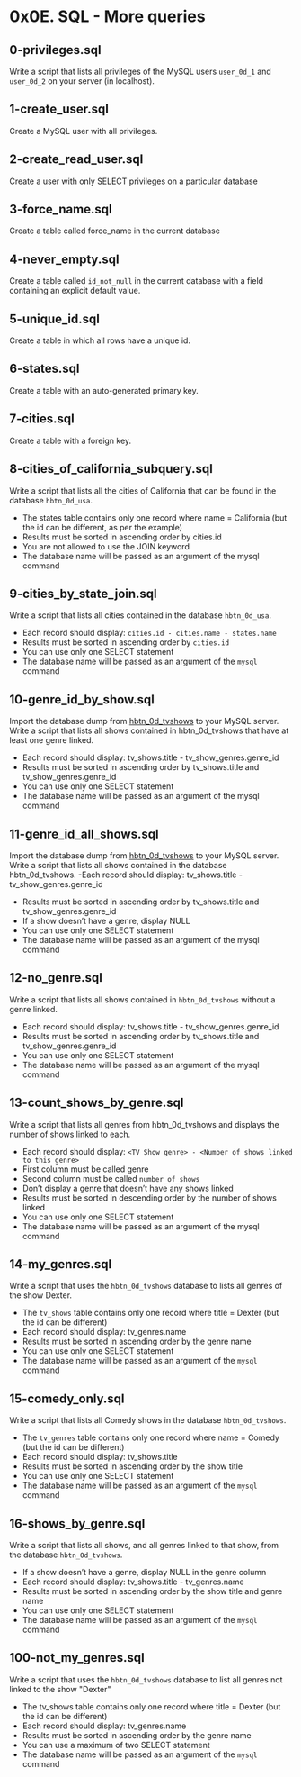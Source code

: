 # 0x0E. SQL - More queries 

## 0-privileges.sql
Write a script that lists all privileges of the MySQL users `user_0d_1` and `user_0d_2` on your server (in localhost).

## 1-create_user.sql
Create a MySQL user with all privileges.

## 2-create_read_user.sql
Create a user with only SELECT privileges on a particular database

## 3-force_name.sql
Create a table called force_name in the current database

## 4-never_empty.sql
Create a table called `id_not_null` in the current database with a field containing an explicit default value.

## 5-unique_id.sql
Create a table in which all rows have a unique id.

## 6-states.sql
Create a table with an auto-generated primary key.

## 7-cities.sql
Create a table with a foreign key.

## 8-cities_of_california_subquery.sql
Write a script that lists all the cities of California that can be found in the database `hbtn_0d_usa`.
- The states table contains only one record where name = California (but the id can be different, as per the example)
- Results must be sorted in ascending order by cities.id
- You are not allowed to use the JOIN keyword
- The database name will be passed as an argument of the mysql command

## 9-cities_by_state_join.sql
Write a script that lists all cities contained in the database `hbtn_0d_usa`.
- Each record should display: `cities.id - cities.name - states.name`
- Results must be sorted in ascending order by `cities.id`
- You can use only one SELECT statement
- The database name will be passed as an argument of the `mysql` command

## 10-genre_id_by_show.sql
Import the database dump from [hbtn_0d_tvshows](https://s3.amazonaws.com/intranet-projects-files/holbertonschool-higher-level_programming+/274/hbtn_0d_tvshows.sql) to your MySQL server.
Write a script that lists all shows contained in hbtn_0d_tvshows that have at least one genre linked.
- Each record should display: tv_shows.title - tv_show_genres.genre_id
- Results must be sorted in ascending order by tv_shows.title and tv_show_genres.genre_id
- You can use only one SELECT statement
- The database name will be passed as an argument of the mysql command

## 11-genre_id_all_shows.sql
Import the database dump from [hbtn_0d_tvshows](https://s3.amazonaws.com/intranet-projects-files/holbertonschool-higher-level_programming+/274/hbtn_0d_tvshows.sql) to your MySQL server.
Write a script that lists all shows contained in the database hbtn_0d_tvshows.
-Each record should display: tv_shows.title - tv_show_genres.genre_id
- Results must be sorted in ascending order by tv_shows.title and tv_show_genres.genre_id
- If a show doesn’t have a genre, display NULL
- You can use only one SELECT statement
- The database name will be passed as an argument of the mysql command

## 12-no_genre.sql
Write a script that lists all shows contained in `hbtn_0d_tvshows` without a genre linked.
- Each record should display: tv_shows.title - tv_show_genres.genre_id
- Results must be sorted in ascending order by tv_shows.title and tv_show_genres.genre_id
- You can use only one SELECT statement
- The database name will be passed as an argument of the mysql command

## 13-count_shows_by_genre.sql
Write a script that lists all genres from hbtn_0d_tvshows and displays the number of shows linked to each.
- Each record should display: `<TV Show genre> - <Number of shows linked to this genre>`
- First column must be called genre
- Second column must be called `number_of_shows`
- Don’t display a genre that doesn’t have any shows linked
- Results must be sorted in descending order by the number of shows linked
- You can use only one SELECT statement
- The database name will be passed as an argument of the mysql command

## 14-my_genres.sql
Write a script that uses the `hbtn_0d_tvshows` database to lists all genres of the show Dexter.
- The `tv_shows` table contains only one record where title = Dexter (but the id can be different)
- Each record should display: tv_genres.name
- Results must be sorted in ascending order by the genre name
- You can use only one SELECT statement
- The database name will be passed as an argument of the `mysql` command

## 15-comedy_only.sql
Write a script that lists all Comedy shows in the database `hbtn_0d_tvshows`.
- The `tv_genres` table contains only one record where name = Comedy (but the id can be different)
- Each record should display: tv_shows.title
- Results must be sorted in ascending order by the show title
- You can use only one SELECT statement
- The database name will be passed as an argument of the `mysql` command

## 16-shows_by_genre.sql
Write a script that lists all shows, and all genres linked to that show, from the database `hbtn_0d_tvshows`.
- If a show doesn’t have a genre, display NULL in the genre column
- Each record should display: tv_shows.title - tv_genres.name
- Results must be sorted in ascending order by the show title and genre name
- You can use only one SELECT statement
- The database name will be passed as an argument of the `mysql` command

## 100-not_my_genres.sql
Write a script that uses the `hbtn_0d_tvshows` database to list all genres not linked to the show "Dexter"
- The tv_shows table contains only one record where title = Dexter (but the id can be different)
- Each record should display: tv_genres.name
- Results must be sorted in ascending order by the genre name
- You can use a maximum of two SELECT statement
- The database name will be passed as an argument of the `mysql` command
